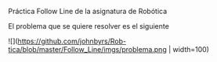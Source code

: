 Práctica Follow Line de la asignatura de Robótica

El problema que se quiere resolver es el siguiente

![](https://github.com/johnbyrs/Rob-tica/blob/master/Follow_Line/imgs/problema.png | width=100)
